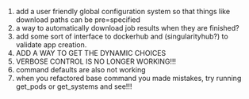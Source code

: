 1. add a user friendly global configuration system so that things like download paths can be pre=specified
2. a way to automatically download job results when they are finished?
3. add some sort of interface to dockerhub and (singularityhub?) to validate app creation.
4.  ADD A WAY TO GET THE DYNAMIC CHOICES
5.  VERBOSE CONTROL IS NO LONGER WORKING!!!
6.  command defaults are also not working
7.  when you refactored base command you made mistakes, try running get_pods or get_systems and see!!!